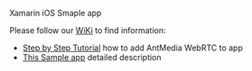 Xamarin iOS Smaple app

Please follow our [WiKi](wiki) to find information:

* [Step by Step Tutorial](wiki/Xamarin-iOS-WebRTC-Tutorial) how to add AntMedia WebRTC to app
* [This Sample app](wiki/Xamarin-iOS-WebRTC-Sample) detailed description
